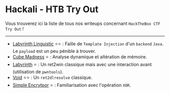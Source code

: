 # Hackali - HTB Try Out

Vous trouverez ici la liste de tous nos writeups concernant `HackTheBox CTF Try Out` !

---

- [Labyrinth Linguistic](LabyrinthLinguistic/LabyrinthLinguistic.md) :star::star: : Faille de `Template Injection` d'un `backend` `Java`. Le `payload` est un peu pénible à trouver.
- [Cube Madness](CubeMadness/CubeMadness.md) :star: : Analyse dynamique et altération de mémoire.
- [Labyrinth](Labyrinth/Labyrinth.md) :star: : Un ret2win classique mais avec une interaction avant (utilisation de `pwntools`).
- [Void](Void/Void.md) :star::star: : Un `ret2dlresolve` classique.
- [Simple Encrytpor](SimpleEncryptor/SimpleEncryptor.md) :star: : Familiarisation avec l'opération `XOR`.
